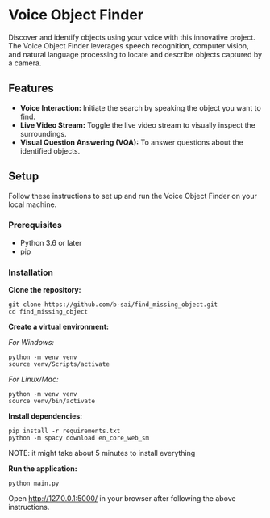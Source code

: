 # Voice Object Finder

Discover and identify objects using your voice with this innovative project. The Voice Object Finder leverages speech recognition, computer vision, and natural language processing to locate and describe objects captured by a camera.

## Features

- **Voice Interaction:** Initiate the search by speaking the object you want to find.
- **Live Video Stream:** Toggle the live video stream to visually inspect the surroundings.
- **Visual Question Answering (VQA):** To answer questions about the identified objects.


## Setup

Follow these instructions to set up and run the Voice Object Finder on your local machine.

### Prerequisites

- Python 3.6 or later
- pip

### Installation

**Clone the repository:**

   ```
   git clone https://github.com/b-sai/find_missing_object.git
   cd find_missing_object
   ```
   
**Create a virtual environment:**

*For Windows:*

```
python -m venv venv
source venv/Scripts/activate
```

*For Linux/Mac:*

```
python -m venv venv
source venv/bin/activate
```

**Install dependencies:**

```
pip install -r requirements.txt
python -m spacy download en_core_web_sm
```

NOTE: it might take about 5 minutes to install everything

**Run the application:**

```
python main.py
```

Open http://127.0.0.1:5000/ in your browser after following the above instructions.




